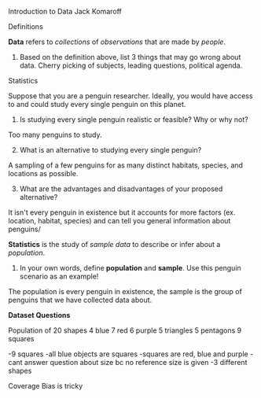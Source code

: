 Introduction to Data
Jack Komaroff

Definitions

**Data** refers to *collections* of *observations* that are made by *people*.

1. Based on the definition above, list 3 things that may go wrong about data.
Cherry picking of subjects, leading questions, political agenda. 

Statistics

Suppose that you are a penguin researcher. Ideally, you would have access to and could study every single penguin on this planet.

1. Is studying every single penguin realistic or feasible? Why or why not?

Too many penguins to study.

2. What is an alternative to studying every single penguin?

A sampling of a few penguins for as many distinct habitats, species, and locations as possible.

3. What are the advantages and disadvantages of your proposed alternative?

It isn't every penguin in existence but it accounts for more factors (ex. location, habitat, species) and can tell you general information about penguins/

**Statistics** is the study of *sample data* to describe or infer about a *population*.

1. In your own words, define **population** and **sample**. Use this penguin scenario as an example!

The population is every penguin in existence, the sample is the group of penguins that we have collected data about. 


**Dataset Questions**

Population of 20 shapes
4 blue 
7 red
6 purple
5 triangles
5 pentagons
9 squares

-9 squares
-all blue objects are squares
-squares are red, blue and purple
-cant answer question about size bc no reference size is given
-3 different shapes


Coverage Bias is tricky 

